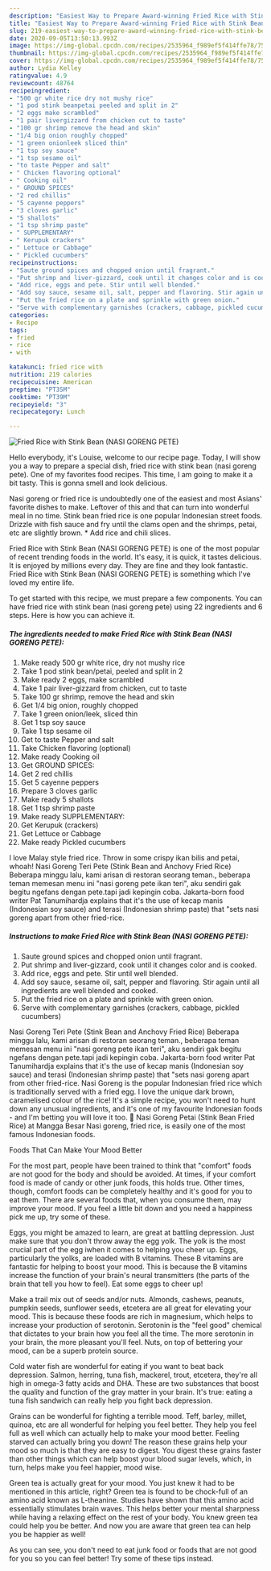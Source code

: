 ```yaml
---
description: "Easiest Way to Prepare Award-winning Fried Rice with Stink Bean (NASI GORENG PETE)"
title: "Easiest Way to Prepare Award-winning Fried Rice with Stink Bean (NASI GORENG PETE)"
slug: 219-easiest-way-to-prepare-award-winning-fried-rice-with-stink-bean-nasi-goreng-pete
date: 2020-09-05T13:50:13.993Z
image: https://img-global.cpcdn.com/recipes/2535964_f989ef5f414ffe78/751x532cq70/fried-rice-with-stink-bean-nasi-goreng-pete-recipe-main-photo.jpg
thumbnail: https://img-global.cpcdn.com/recipes/2535964_f989ef5f414ffe78/751x532cq70/fried-rice-with-stink-bean-nasi-goreng-pete-recipe-main-photo.jpg
cover: https://img-global.cpcdn.com/recipes/2535964_f989ef5f414ffe78/751x532cq70/fried-rice-with-stink-bean-nasi-goreng-pete-recipe-main-photo.jpg
author: Lydia Kelley
ratingvalue: 4.9
reviewcount: 48764
recipeingredient:
- "500 gr white rice dry not mushy rice"
- "1 pod stink beanpetai peeled and split in 2"
- "2 eggs make scrambled"
- "1 pair livergizzard from chicken cut to taste"
- "100 gr shrimp remove the head and skin"
- "1/4 big onion roughly chopped"
- "1 green onionleek sliced thin"
- "1 tsp soy sauce"
- "1 tsp sesame oil"
- "to taste Pepper and salt"
- " Chicken flavoring optional"
- " Cooking oil"
- " GROUND SPICES"
- "2 red chillis"
- "5 cayenne peppers"
- "3 cloves garlic"
- "5 shallots"
- "1 tsp shrimp paste"
- " SUPPLEMENTARY"
- " Kerupuk crackers"
- " Lettuce or Cabbage"
- " Pickled cucumbers"
recipeinstructions:
- "Saute ground spices and chopped onion until fragrant."
- "Put shrimp and liver-gizzard, cook until it changes color and is cooked."
- "Add rice, eggs and pete. Stir until well blended."
- "Add soy sauce, sesame oil, salt, pepper and flavoring. Stir again until all ingredients are well blended and cooked."
- "Put the fried rice on a plate and sprinkle with green onion."
- "Serve with complementary garnishes (crackers, cabbage, pickled cucumbers)"
categories:
- Recipe
tags:
- fried
- rice
- with

katakunci: fried rice with 
nutrition: 219 calories
recipecuisine: American
preptime: "PT35M"
cooktime: "PT39M"
recipeyield: "3"
recipecategory: Lunch

---
```



![Fried Rice with Stink Bean (NASI GORENG PETE)](https://img-global.cpcdn.com/recipes/2535964_f989ef5f414ffe78/751x532cq70/fried-rice-with-stink-bean-nasi-goreng-pete-recipe-main-photo.jpg)

Hello everybody, it's Louise, welcome to our recipe page. Today, I will show you a way to prepare a special dish, fried rice with stink bean (nasi goreng pete). One of my favorites food recipes. This time, I am going to make it a bit tasty. This is gonna smell and look delicious.

Nasi goreng or fried rice is undoubtedly one of the easiest and most Asians&#39; favorite dishes to make. Leftover of this and that can turn into wonderful meal in no time. Stink bean fried rice is one popular Indonesian street foods. Drizzle with fish sauce and fry until the clams open and the shrimps, petai, etc are slightly brown. * Add rice and chili slices.

Fried Rice with Stink Bean (NASI GORENG PETE) is one of the most popular of recent trending foods in the world. It's easy, it is quick, it tastes delicious. It is enjoyed by millions every day. They are fine and they look fantastic. Fried Rice with Stink Bean (NASI GORENG PETE) is something which I've loved my entire life.


To get started with this recipe, we must prepare a few components. You can have fried rice with stink bean (nasi goreng pete) using 22 ingredients and 6 steps. Here is how you can achieve it.

<!--inarticleads1-->

##### The ingredients needed to make Fried Rice with Stink Bean (NASI GORENG PETE):

1. Make ready 500 gr white rice, dry not mushy rice
1. Take 1 pod stink bean/petai, peeled and split in 2
1. Make ready 2 eggs, make scrambled
1. Take 1 pair liver-gizzard from chicken, cut to taste
1. Take 100 gr shrimp, remove the head and skin
1. Get 1/4 big onion, roughly chopped
1. Take 1 green onion/leek, sliced thin
1. Get 1 tsp soy sauce
1. Take 1 tsp sesame oil
1. Get to taste Pepper and salt
1. Take  Chicken flavoring (optional)
1. Make ready  Cooking oil
1. Get  GROUND SPICES:
1. Get 2 red chillis
1. Get 5 cayenne peppers
1. Prepare 3 cloves garlic
1. Make ready 5 shallots
1. Get 1 tsp shrimp paste
1. Make ready  SUPPLEMENTARY:
1. Get  Kerupuk (crackers)
1. Get  Lettuce or Cabbage
1. Make ready  Pickled cucumbers


I love Malay style fried rice. Throw in some crispy ikan bilis and petai, whoah! Nasi Goreng Teri Pete (Stink Bean and Anchovy Fried Rice) Beberapa minggu lalu, kami arisan di restoran seorang teman., beberapa teman memesan menu ini &#34;nasi goreng pete ikan teri&#34;, aku sendiri gak begitu ngefans dengan pete.tapi jadi kepingin coba. Jakarta-born food writer Pat Tanumihardja explains that it&#39;s the use of kecap manis (Indonesian soy sauce) and terasi (Indonesian shrimp paste) that &#34;sets nasi goreng apart from other fried-rice. 

<!--inarticleads2-->

##### Instructions to make Fried Rice with Stink Bean (NASI GORENG PETE):

1. Saute ground spices and chopped onion until fragrant.
1. Put shrimp and liver-gizzard, cook until it changes color and is cooked.
1. Add rice, eggs and pete. Stir until well blended.
1. Add soy sauce, sesame oil, salt, pepper and flavoring. Stir again until all ingredients are well blended and cooked.
1. Put the fried rice on a plate and sprinkle with green onion.
1. Serve with complementary garnishes (crackers, cabbage, pickled cucumbers)


Nasi Goreng Teri Pete (Stink Bean and Anchovy Fried Rice) Beberapa minggu lalu, kami arisan di restoran seorang teman., beberapa teman memesan menu ini &#34;nasi goreng pete ikan teri&#34;, aku sendiri gak begitu ngefans dengan pete.tapi jadi kepingin coba. Jakarta-born food writer Pat Tanumihardja explains that it&#39;s the use of kecap manis (Indonesian soy sauce) and terasi (Indonesian shrimp paste) that &#34;sets nasi goreng apart from other fried-rice. Nasi Goreng is the popular Indonesian fried rice which is traditionally served with a fried egg. I love the unique dark brown, caramelised colour of the rice! It&#39;s a simple recipe, you won&#39;t need to hunt down any unusual ingredients, and it&#39;s one of my favourite Indonesian foods - and I&#39;m betting you will love it too. 🙂 Nasi Goreng Petai (Stink Bean Fried Rice) at Mangga Besar Nasi goreng, fried rice, is easily one of the most famous Indonesian foods. 

Foods That Can Make Your Mood Better


For the most part, people have been trained to think that "comfort" foods are not good for the body and should be avoided. At times, if your comfort food is made of candy or other junk foods, this holds true. Other times, though, comfort foods can be completely healthy and it's good for you to eat them. There are several foods that, when you consume them, may improve your mood. If you feel a little bit down and you need a happiness pick me up, try some of these.

Eggs, you might be amazed to learn, are great at battling depression. Just make sure that you don't throw away the egg yolk. The yolk is the most crucial part of the egg iwhen it comes to helping you cheer up. Eggs, particularly the yolks, are loaded with B vitamins. These B vitamins are fantastic for helping to boost your mood. This is because the B vitamins increase the function of your brain's neural transmitters (the parts of the brain that tell you how to feel). Eat some eggs to cheer up!

Make a trail mix out of seeds and/or nuts. Almonds, cashews, peanuts, pumpkin seeds, sunflower seeds, etcetera are all great for elevating your mood. This is because these foods are rich in magnesium, which helps to increase your production of serotonin. Serotonin is the "feel good" chemical that dictates to your brain how you feel all the time. The more serotonin in your brain, the more pleasant you'll feel. Nuts, on top of bettering your mood, can be a superb protein source.

Cold water fish are wonderful for eating if you want to beat back depression. Salmon, herring, tuna fish, mackerel, trout, etcetera, they're all high in omega-3 fatty acids and DHA. These are two substances that boost the quality and function of the gray matter in your brain. It's true: eating a tuna fish sandwich can really help you fight back depression. 

Grains can be wonderful for fighting a terrible mood. Teff, barley, millet, quinoa, etc are all wonderful for helping you feel better. They help you feel full as well which can actually help to make your mood better. Feeling starved can actually bring you down! The reason these grains help your mood so much is that they are easy to digest. You digest these grains faster than other things which can help boost your blood sugar levels, which, in turn, helps make you feel happier, mood wise.

Green tea is actually great for your mood. You just knew it had to be mentioned in this article, right? Green tea is found to be chock-full of an amino acid known as L-theanine. Studies have shown that this amino acid essentially stimulates brain waves. This helps better your mental sharpness while having a relaxing effect on the rest of your body. You knew green tea could help you be better. And now you are aware that green tea can help you be happier as well!

As you can see, you don't need to eat junk food or foods that are not good for you so you can feel better! Try  some  of  these  tips  instead.

